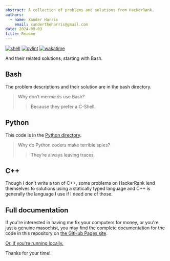 ```yaml
---
abstract: A collection of problems and solutions from HackerRank.
authors:
  - name: Xander Harris
    email: xandertheharris@gmail.com
date: 2024-09-03
title: Readme
---
```


[![shell](https://img.shields.io/github/actions/workflow/status/edwardtheharris/hacker-rank/shell.yml?branch=main&style=flat-square&logo=gnubash&label=ShellCheck)](https://github.com/edwardtheharris/hacker-rank/actions/workflows/shell.yml)
[![pylint](https://img.shields.io/github/actions/workflow/status/edwardtheharris/hacker-rank/pylint.yml?branch=main&style=flat-square&logo=python&label=PyLint)](https://github.com/edwardtheharris/hacker-rank/actions/workflows/pylint.yml)
[![wakatime](https://wakatime.com/badge/github/edwardtheharris/hacker-rank.svg)](https://wakatime.com/badge/github/edwardtheharris/hacker-rank)

And their related solutions, starting with Bash.

## Bash

The problem descriptions and their solution are
in the bash directory.

> Why don’t mermaids use Bash?
> > Because they prefer a C-Shell.

## Python

This code is in the
[Python directory](https://edwardtheharris.github.io/hacker-rank/python/index.html).

> Why do Python coders make terrible spies?
> > They’re always leaving traces.

## C++

Though I don't write a ton of C++, some problems on HackerRank lend themselves
to solutions using a statically typed language and C++
is generally the language I use if I need one of those.

## Full documentation

If you're interested in having me fix your computers for money, or you're
just a genuine masochist, you may find the complete documentation for the code
in this repository on
[the GitHub Pages site](https://edwardtheharris.github.io/hacker-rank/).

[Or, if you're running locally.](index.md)

Thanks for your time!
